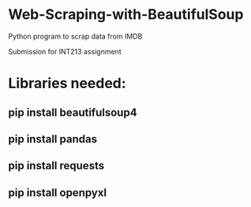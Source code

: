 # Web-Scraping-with-BeautifulSoup
Python program to scrap data from IMDB

Submission for INT213 assignment

# Libraries needed:
## pip install beautifulsoup4
## pip install pandas
## pip install requests
## pip install openpyxl
